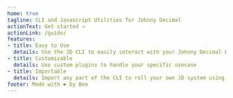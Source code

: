 ```yaml
---
home: true
tagline: CLI and Javascript Utilities for Johnny Decimal
actionText: Get started →
actionLink: /guide/
features:
- title: Easy to Use
  details: Use the JD CLI to easily interact with your Johnny Decimal Filesystem
- title: Customizable
  details: Use custom plugins to handle your specific usecase
- title: Importable
  details: Import any part of the CLI to roll your own JD system using our work!
footer: Made with ❤️ by Ben
---
```

